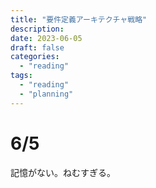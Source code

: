 ```yaml
---
title: "要件定義アーキテクチャ戦略"
description:
date: 2023-06-05
draft: false
categories:
  - "reading"
tags:
  - "reading"
  - "planning"
---
```


# 6/5

記憶がない。ねむすぎる。
